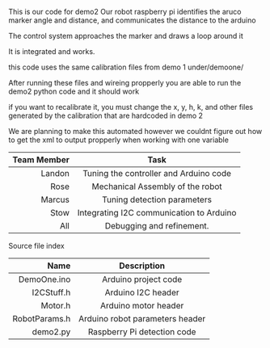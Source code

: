 This is our code for demo2
Our robot raspberry pi identifies the aruco marker angle and distance, and communicates the distance to the arduino

The control system approaches the marker and draws a loop around it

It is integrated and works. 

this code uses the same calibration files from demo 1 under/demoone/

After running these files and wireing propperly you are able to run the demo2 python code and it should work

if you want to recalibrate it, you must change the x, y, h, k, and other files generated by the calibration that are
hardcoded in demo 2

We are planning to make this automated however we couldnt figure out
how to get the xml to output propperly when working with one variable


| Team Member | Task                                            |
|-------------:|:-------------------------------------------------:|
| Landon      | Tuning the controller and Arduino code          |
| Rose        | Mechanical Assembly of the robot                 |
| Marcus      | Tuning detection parameters                      |
| Stow        | Integrating I2C communication to Arduino        |
| All         | Debugging and refinement.                       |


 Source file index

 | Name             | Description                           |
|------------------:|:---------------------------------------:|
| DemoOne.ino      | Arduino project code                  |
| I2CStuff.h       | Arduino I2C header                    |
| Motor.h          | Arduino motor header                  |
| RobotParams.h    | Arduino robot parameters header       |
| demo2.py         | Raspberry Pi detection code           |

